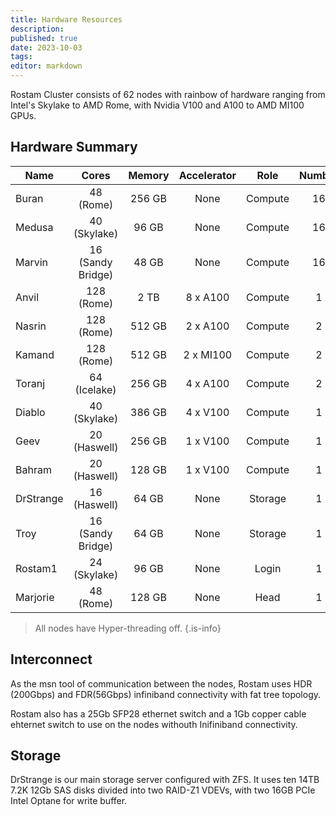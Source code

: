 ```yaml
---
title: Hardware Resources
description: 
published: true
date: 2023-10-03
tags: 
editor: markdown
---
```


Rostam Cluster consists of 62 nodes with rainbow of hardware ranging from Intel's Skylake to AMD Rome, with Nvidia V100 and A100 to AMD MI100 GPUs.

## Hardware Summary

|Name       |Cores              |Memory |Accelerator    |Role   |Number |
|-----------|:-----------------:|:-----:|:-------------:|:-----:|:-----:|
|Buran      |48 (Rome)          |256 GB |None           |Compute|16     |
|Medusa     |40 (Skylake)       |96 GB  |None           |Compute|16     |
|Marvin     |16 (Sandy Bridge)  |48 GB  |None           |Compute|16     |
|Anvil      |128 (Rome)         |2 TB   |8 x A100       |Compute|1      |
|Nasrin     |128 (Rome)         |512 GB |2 x A100       |Compute|2      |
|Kamand     |128 (Rome)         |512 GB |2 x MI100      |Compute|2      |
|Toranj     |64 (Icelake)       |256 GB |4 x A100       |Compute|2      |
|Diablo     |40 (Skylake)       |386 GB |4 x V100       |Compute|1      |
|Geev       |20 (Haswell)       |256 GB |1 x V100       |Compute|1      |
|Bahram     |20 (Haswell)       |128 GB |1 x V100       |Compute|1      |
|DrStrange  |16 (Haswell)       |64 GB  |None           |Storage|1      |
|Troy       |16 (Sandy Bridge)  |64 GB  |None           |Storage|1      |
|Rostam1    |24 (Skylake)       |96 GB  |None           |Login  |1      |
|Marjorie   |48 (Rome)          |128 GB |None           |Head   |1      |

> All nodes have Hyper-threading off.
{.is-info}

## Interconnect

As the msn tool of communication between the nodes, Rostam uses HDR (200Gbps) and FDR(56Gbps) infiniband connectivity with fat tree topology.

Rostam also has a 25Gb SFP28 ethernet switch and a 1Gb copper cable ehternet switch to use on the nodes withouth Inifiniband connectivity.

## Storage
DrStrange is our main storage server configured with ZFS. It uses ten 14TB 7.2K 12Gb SAS disks divided into two RAID-Z1 VDEVs, with two 16GB PCIe Intel Optane for write buffer.
